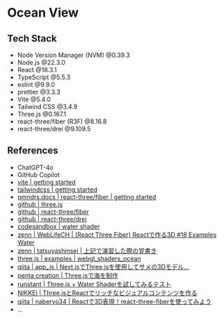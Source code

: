 # Ocean View

## Tech Stack
- Node Version Manager (NVM) @0.39.3
- Node.js @22.3.0
- React @18.3.1
- TypeScript @5.5.3
- eslint @9.9.0
- prettier @3.3.3
- Vite @5.4.0
- Tailwind CSS @3.4.9
- Three.js @0.167.1
- react-three/fiber (R3F) @8.16.8
- react-three/drei @9.109.5

## References
- ChatGPT-4o
- GitHub Copilot
- [vite | getting started](https://vitejs.dev/guide/)
- [tailwindcss | getting started](https://tailwindcss.com/docs/guides/vite)
- [pmndrs.docs | react-three/fiber | getting started](https://docs.pmnd.rs/react-three-fiber/getting-started/introduction)
- [github | three.js](https://github.com/mrdoob/three.js)
- [github | react-three/fiber](https://github.com/pmndrs/react-three-fiber)
- [github | react-three/drei](https://github.com/pmndrs/drei)
- [codesandbox | water shader](https://codesandbox.io/s/1b40u)
- [zenn | WebLifeCH | (React Three Fiber) Reactで作る3D #18 Examples Water](https://zenn.dev/web_life_ch/articles/b8e641b1ea3a20)
- [zenn | tatsuyashinsei | 上記で演習した際の覚書き](https://zenn.dev/tatsuyashinsei/scraps/80daeb52ef119f)
- [three.js | examples | webgl_shaders_ocean](https://threejs.org/examples/#webgl_shaders_ocean)
- [qiita | app_js | Next.jsでThree.jsを使用してサメの3Dモデル...](https://qiita.com/app_js/items/f24a580f13ee059bbfab)
- [penta creation | Three.jsで海を制作](https://www.pentacreation.com/blog/2019/10/191021.html)
- [runstant | Three.js + Water Shaderを試してみるテスト](https://runstant.com/cx20/projects/9b8dbc3e)
- [NIKKEI | Three.jsとReactでリッチなビジュアルコンテンツを作る](https://hack.nikkei.com/blog/advent20231207/)
- [qiita | naberyo34 | Reactで3D表現！react-three-fiberを使ってみよう](https://qiita.com/naberyo34/items/181f817ddd38c74dbc76)
- ...
